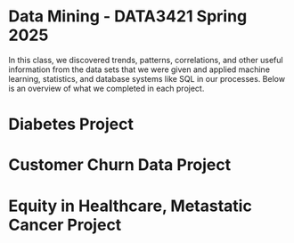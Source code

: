 # Data Mining - DATA3421 Spring 2025

In this class, we discovered trends, patterns, correlations, and other useful information from the data sets that we were given and applied machine learning, statistics, and database systems like SQL in our processes. Below is an overview of what we completed in each project.

# Diabetes Project

# Customer Churn Data Project

# Equity in Healthcare, Metastatic Cancer Project
